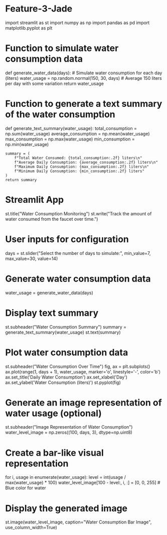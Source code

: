 # Feature-3-Jade
import streamlit as st
import numpy as np
import pandas as pd
import matplotlib.pyplot as plt

# Function to simulate water consumption data
def generate_water_data(days):
    # Simulate water consumption for each day (liters)
    water_usage = np.random.normal(150, 30, days)  # Average 150 liters per day with some variation
    return water_usage

# Function to generate a text summary of the water consumption
def generate_text_summary(water_usage):
    total_consumption = np.sum(water_usage)
    average_consumption = np.mean(water_usage)
    max_consumption = np.max(water_usage)
    min_consumption = np.min(water_usage)
    
    summary = (
        f"Total Water Consumed: {total_consumption:.2f} liters\n"
        f"Average Daily Consumption: {average_consumption:.2f} liters\n"
        f"Maximum Daily Consumption: {max_consumption:.2f} liters\n"
        f"Minimum Daily Consumption: {min_consumption:.2f} liters"
    )
    return summary

# Streamlit App
st.title("Water Consumption Monitoring")
st.write("Track the amount of water consumed from the faucet over time.")

# User inputs for configuration
days = st.slider("Select the number of days to simulate:", min_value=7, max_value=30, value=14)

# Generate water consumption data
water_usage = generate_water_data(days)

# Display text summary
st.subheader("Water Consumption Summary")
summary = generate_text_summary(water_usage)
st.text(summary)

# Plot water consumption data
st.subheader("Water Consumption Over Time")
fig, ax = plt.subplots()
ax.plot(range(1, days + 1), water_usage, marker='o', linestyle='-', color='b')
ax.set_title('Daily Water Consumption')
ax.set_xlabel('Day')
ax.set_ylabel('Water Consumption (liters)')
st.pyplot(fig)

# Generate an image representation of water usage (optional)
st.subheader("Image Representation of Water Consumption")
water_level_image = np.zeros((100, days, 3), dtype=np.uint8)

# Create a bar-like visual representation
for i, usage in enumerate(water_usage):
    level = int(usage / max(water_usage) * 100)
    water_level_image[100 - level:, i, :] = [0, 0, 255]  # Blue color for water

# Display the generated image
st.image(water_level_image, caption="Water Consumption Bar Image", use_column_width=True)
